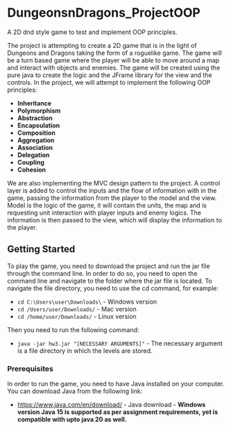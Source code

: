 # DungeonsnDragons_ProjectOOP
A 2D dnd style game to test and implement OOP principles.

The project is attempting to create a 2D game that is in the light of Dungeons and Dragons taking the form
of a roguelike game.
The game will be a turn based game where the player will be able to move around a map and interact with objects and enemies.
The game will be created using the pure java to create the logic and the JFrame library for the view and the controls.
In the project, we will attempt to implement the following OOP principles:

- **Inheritance**
- **Polymorphism**
- **Abstraction**
- **Encapsulation**
- **Composition**
- **Aggregation**
- **Association**
- **Delegation**
- **Coupling**
- **Cohesion**

We are also implementing the MVC design pattern to the project. A control layer is added to control the inputs and
the flow of information with in the game, passing the information from the player to the model and the view.
Model is the logic of the game, it will contain the units, the map and is requesting unit interaction with player
inputs and enemy logics. The information is then passed to the view, which will display the information to the player.

## Getting Started

To play the game, you need to download the project and run the jar file through the command line.
In order to do so, you need to open the command line and navigate to the folder where the jar file is located.
To navigate the file directory, you need to use the cd command, for example:
- ``` cd C:\Users\user\Downloads\ ``` - Windows version
- ``` cd /Users/user/Downloads/ ``` - Mac version
- ``` cd /home/user/Downloads/ ``` - Linux version

Then you need to run the following command:

- ``` java -jar hw3.jar "[NECESSARY ARGUMENTS]" ``` - The necessary argument is a file directory in which the levels are stored.

### Prerequisites

In order to run the game, you need to have Java installed on your computer.
You can download Java from the following link:

- https://www.java.com/en/download/ - Java download - **Windows version Java 15 is supported as per assignment requirements, yet is compatible with upto java 20 as well.**

